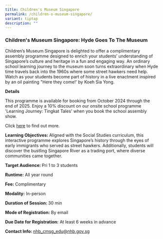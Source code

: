 ```yaml
---
title: Children's Museum Singapore
permalink: /children-s-museum-singapore/
variant: tiptap
description: ""
---
```

<h3>Children's Museum Singapore: Hyde Goes To The Museum</h3>
<p>Children’s Museum Singapore is delighted to offer a complimentary assembly
programme designed to enrich your students’ understanding of Singapore’s
culture and heritage in a fun and engaging way. An ordinary school learning
journey to the museum soon turns extraordinary when Hyde time travels back
into the 1960s where some street hawkers need help. Watch as your students
become part of history in a live enactment inspired by an oil painting
"Here they come!' by Koeh Sia Yong.</p>
<p><strong>Details</strong>
</p>
<p>This programme is available for booking from October 2024 through the
end of 2025. Enjoy a 10% discount on our onsite school programme 'Learning
Journey: Tingkat Tales' when you book the school assembly show.</p>
<p>Click <a href="/files/1_EDM_CMSG_School_Assembly_Hyde_Goes_To_The_Museum.pdf" rel="noopener nofollow" target="_blank">here</a> to
find out more.</p>
<p><strong>Learning Objectives: </strong>Aligned with the Social Studies
curriculum, this interactive programme explores Singapore’s history through
the eyes of early immigrants who served as street hawkers. Additionally,
students will discover the bustling Singapore River as a trading port,
where diverse communities came together.</p>
<p><strong>Target Audience: </strong>Pri 1 to 3 students</p>
<p><strong>Runtime:</strong> All year round</p>
<p><strong>Fee:</strong> Complimentary</p>
<p><strong>Modality:</strong> In-person</p>
<p><strong>Duration of Session: </strong>30 min</p>
<p><strong>Mode of Registration:</strong> By email</p>
<p><strong>Due Date for Registration:</strong> At least 6 weeks in advance</p>
<p><strong>Contact Info: </strong><a href="mailto:cmsg_edu@heritage.sg" rel="noopener noreferrer nofollow" target="_blank">nhb_cmsg_edu@nhb.gov.sg</a>
</p>